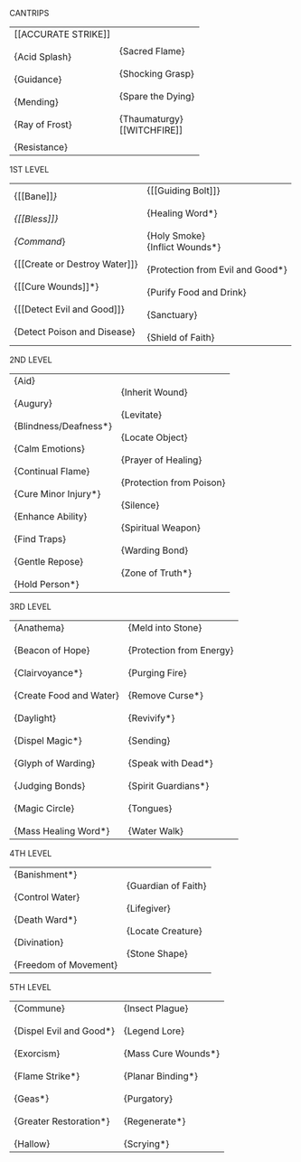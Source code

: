 
CANTRIPS

|   |   |
|---|---|
|[[ACCURATE STRIKE]]<br><br>{Acid Splash}<br><br>{Guidance}<br><br>{Mending}<br><br>{Ray of Frost}<br><br>{Resistance}|{Sacred Flame}<br><br>{Shocking Grasp}<br><br>{Spare the Dying}<br><br>{Thaumaturgy}<br>[[WITCHFIRE]]

1ST LEVEL

|   |   |
|---|---|
|{[[Bane]]*}<br><br>{[[Bless]]}<br><br>{Command*}<br><br>{[[Create or Destroy Water]]}<br><br>{[[Cure Wounds]]*}<br><br>{[[Detect Evil and Good]]}<br><br>{Detect Poison and Disease}|{[[Guiding Bolt]]}<br><br>{Healing Word*}<br><br>{Holy Smoke}  <br>{Inflict Wounds*}<br><br>{Protection from Evil and Good*}<br><br>{Purify Food and Drink}<br><br>{Sanctuary}<br><br>{Shield of Faith}|

2ND LEVEL

|   |   |
|---|---|
|{Aid}<br><br>{Augury}<br><br>{Blindness/Deafness*}<br><br>{Calm Emotions}<br><br>{Continual Flame}<br><br>{Cure Minor Injury*}<br><br>{Enhance Ability}<br><br>{Find Traps}<br><br>{Gentle Repose}<br><br>{Hold Person*}|{Inherit Wound}<br><br>{Levitate}<br><br>{Locate Object}<br><br>{Prayer of Healing}<br><br>{Protection from Poison}<br><br>{Silence}<br><br>{Spiritual Weapon}<br><br>{Warding Bond}<br><br>{Zone of Truth*}|

3RD LEVEL

|   |   |
|---|---|
|{Anathema}<br><br>{Beacon of Hope}<br><br>{Clairvoyance*}<br><br>{Create Food and Water}<br><br>{Daylight}<br><br>{Dispel Magic*}<br><br>{Glyph of Warding}<br><br>{Judging Bonds}<br><br>{Magic Circle}<br><br>{Mass Healing Word*}|{Meld into Stone}<br><br>{Protection from Energy}<br><br>{Purging Fire}<br><br>{Remove Curse*}<br><br>{Revivify*}<br><br>{Sending}<br><br>{Speak with Dead*}<br><br>{Spirit Guardians*}<br><br>{Tongues}<br><br>{Water Walk}|

4TH LEVEL

|   |   |
|---|---|
|{Banishment*}<br><br>{Control Water}<br><br>{Death Ward*}<br><br>{Divination}<br><br>{Freedom of Movement}|{Guardian of Faith}<br><br>{Lifegiver}<br><br>{Locate Creature}<br><br>{Stone Shape}|

5TH LEVEL

|   |   |
|---|---|
|{Commune}<br><br>{Dispel Evil and Good*}<br><br>{Exorcism}<br><br>{Flame Strike*}<br><br>{Geas*}<br><br>{Greater Restoration*}<br><br>{Hallow}|{Insect Plague}<br><br>{Legend Lore}<br><br>{Mass Cure Wounds*}<br><br>{Planar Binding*}<br><br>{Purgatory}<br><br>{Regenerate*}<br><br>{Scrying*}|

